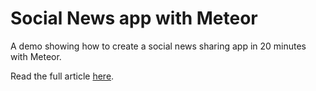 Social News app with Meteor
===========================

A demo showing how to create a social news sharing app in 20 minutes with Meteor.

Read the full article [here]().